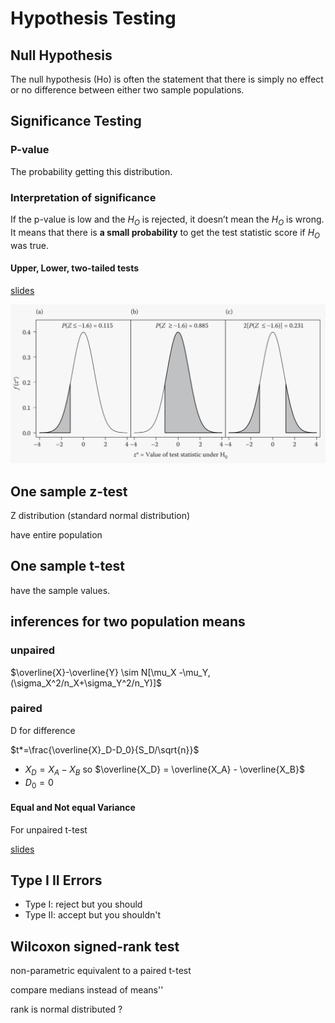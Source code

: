 # Hypothesis Testing

## Null Hypothesis

The null hypothesis (Ho) is often the statement that there is simply no effect or no difference between either two sample populations.

## Significance Testing



### P-value

The probability getting this distribution.


### Interpretation of significance

If the p-value is low and the $H_O$ is rejected, it doesn’t mean the $H_O$ is wrong. It means that there is **a small probability** to get the test statistic score if $H_O$ was true.

#### Upper, Lower, two-tailed tests

[slides](slides/06-1-hypothesis-testing.pdf#page=9)

![](assets/upper-lower-two-tailed.png)

## One sample z-test

Z distribution (standard normal distribution)

have entire population

## One sample t-test

have the sample values.

## inferences for two population means

### unpaired
  
$\overline{X}-\overline{Y} \sim N[\mu_X -\mu_Y, (\sigma_X^2/n_X+\sigma_Y^2/n_Y)]$


### paired

D for difference

$t*=\frac{\overline{X}_D-D_0}{S_D/\sqrt{n}}$
  - $X_D = X_A - X_B$ so $\overline{X_D} = \overline{X_A} - \overline{X_B}$
  - $D_0 = 0$

#### Equal and Not equal Variance

For unpaired t-test

[slides](slides/06-1-hypothesis-testing.pdf#page=15)

## Type I II Errors

- Type I: reject but you should
- Type II: accept but you shouldn't

## Wilcoxon signed-rank test

non-parametric equivalent to a paired t-test

compare medians instead of means''

rank is normal distributed ?


